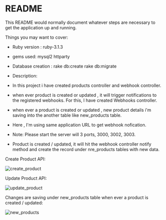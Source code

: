 # README

This README would normally document whatever steps are necessary to get the
application up and running.

Things you may want to cover:

* Ruby version : ruby-3.1.3

* gems used:
    mysql2
    httparty

* Database creation :
     rake db:create
     rake db:migrate

* Description:
* In this project i have created products controller and webhook controller.
* when ever product is created or updated , it will trigger notifications to the registered webhooks. For this,  I have created Webhooks controller.
* when ever a product is created or updated , new product details i'm saving into the another table like new_products table.
* Here , I'm using same application URL to get webhook nofication.
* Note: Please start the server will 3 ports, 3000, 3002, 3003.
* Product is created / updated, it will hit the webhook controller notify method and create the record under nre_products tables with new data.


Create Product API:

![create_product](https://github.com/sandhya-ltts/webhook_system/assets/149066318/348153f6-19cc-4735-bee9-9b4dabde7931)

Update Product API:

![update_product](https://github.com/sandhya-ltts/webhook_system/assets/149066318/0e163dbf-ad0a-4c36-880a-58933226d491)

Changes are saving under new_products table when ever a product is created / updated:

![new_products](https://github.com/sandhya-ltts/webhook_system/assets/149066318/031f7556-2c8d-419f-88a7-16a9c961183b)











